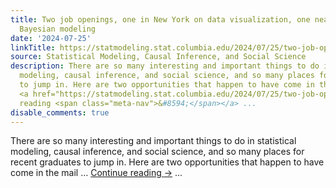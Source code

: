 ```yaml
---
title: Two job openings, one in New York on data visualization, one near Paris on
  Bayesian modeling
date: '2024-07-25'
linkTitle: https://statmodeling.stat.columbia.edu/2024/07/25/two-job-openings-one-in-new-york-on-data-visualization-one-in-paris-on-bayesian-modeling/
source: Statistical Modeling, Causal Inference, and Social Science
description: There are so many interesting and important things to do in statistical
  modeling, causal inference, and social science, and so many places for recent graduates
  to jump in. Here are two opportunities that happen to have come in the mail &#8230;
  <a href="https://statmodeling.stat.columbia.edu/2024/07/25/two-job-openings-one-in-new-york-on-data-visualization-one-in-paris-on-bayesian-modeling/">Continue
  reading <span class="meta-nav">&#8594;</span></a> ...
disable_comments: true
---
```

There are so many interesting and important things to do in statistical modeling, causal inference, and social science, and so many places for recent graduates to jump in. Here are two opportunities that happen to have come in the mail &#8230; <a href="https://statmodeling.stat.columbia.edu/2024/07/25/two-job-openings-one-in-new-york-on-data-visualization-one-in-paris-on-bayesian-modeling/">Continue reading <span class="meta-nav">&#8594;</span></a> ...